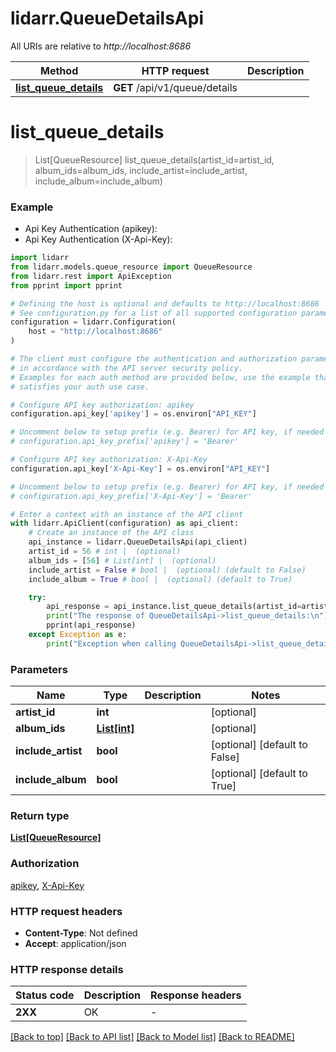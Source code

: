 # lidarr.QueueDetailsApi

All URIs are relative to *http://localhost:8686*

Method | HTTP request | Description
------------- | ------------- | -------------
[**list_queue_details**](QueueDetailsApi.md#list_queue_details) | **GET** /api/v1/queue/details | 


# **list_queue_details**
> List[QueueResource] list_queue_details(artist_id=artist_id, album_ids=album_ids, include_artist=include_artist, include_album=include_album)



### Example

* Api Key Authentication (apikey):
* Api Key Authentication (X-Api-Key):

```python
import lidarr
from lidarr.models.queue_resource import QueueResource
from lidarr.rest import ApiException
from pprint import pprint

# Defining the host is optional and defaults to http://localhost:8686
# See configuration.py for a list of all supported configuration parameters.
configuration = lidarr.Configuration(
    host = "http://localhost:8686"
)

# The client must configure the authentication and authorization parameters
# in accordance with the API server security policy.
# Examples for each auth method are provided below, use the example that
# satisfies your auth use case.

# Configure API key authorization: apikey
configuration.api_key['apikey'] = os.environ["API_KEY"]

# Uncomment below to setup prefix (e.g. Bearer) for API key, if needed
# configuration.api_key_prefix['apikey'] = 'Bearer'

# Configure API key authorization: X-Api-Key
configuration.api_key['X-Api-Key'] = os.environ["API_KEY"]

# Uncomment below to setup prefix (e.g. Bearer) for API key, if needed
# configuration.api_key_prefix['X-Api-Key'] = 'Bearer'

# Enter a context with an instance of the API client
with lidarr.ApiClient(configuration) as api_client:
    # Create an instance of the API class
    api_instance = lidarr.QueueDetailsApi(api_client)
    artist_id = 56 # int |  (optional)
    album_ids = [56] # List[int] |  (optional)
    include_artist = False # bool |  (optional) (default to False)
    include_album = True # bool |  (optional) (default to True)

    try:
        api_response = api_instance.list_queue_details(artist_id=artist_id, album_ids=album_ids, include_artist=include_artist, include_album=include_album)
        print("The response of QueueDetailsApi->list_queue_details:\n")
        pprint(api_response)
    except Exception as e:
        print("Exception when calling QueueDetailsApi->list_queue_details: %s\n" % e)
```



### Parameters


Name | Type | Description  | Notes
------------- | ------------- | ------------- | -------------
 **artist_id** | **int**|  | [optional] 
 **album_ids** | [**List[int]**](int.md)|  | [optional] 
 **include_artist** | **bool**|  | [optional] [default to False]
 **include_album** | **bool**|  | [optional] [default to True]

### Return type

[**List[QueueResource]**](QueueResource.md)

### Authorization

[apikey](../README.md#apikey), [X-Api-Key](../README.md#X-Api-Key)

### HTTP request headers

 - **Content-Type**: Not defined
 - **Accept**: application/json

### HTTP response details

| Status code | Description | Response headers |
|-------------|-------------|------------------|
**2XX** | OK |  -  |

[[Back to top]](#) [[Back to API list]](../README.md#documentation-for-api-endpoints) [[Back to Model list]](../README.md#documentation-for-models) [[Back to README]](../README.md)

